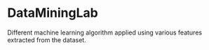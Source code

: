 # DataMiningLab
Different machine learning algorithm applied using various features extracted from the dataset.
